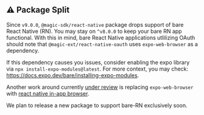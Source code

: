 ## ⚠️ Package Split 

Since `v9.0.0`, `@magic-sdk/react-native` package drops support of bare React Native (RN). You may stay on `^v8.0.0` to keep your bare RN app functional. With this in mind, bare React Native applications utlilizing OAuth should note that `@magic-ext/react-native-oauth` uses `expo-web-browser` as a dependency.

If this dependency causes you issues, consider enabling the expo library via `npx install-expo-modules@latest`. For more context, you may check: https://docs.expo.dev/bare/installing-expo-modules.

Another work around currently [under review](https://github.com/magiclabs/magic-js/pull/366) is replacing `expo-web-browser` with  [react native in-app browser](https://www.npmjs.com/package/react-native-inappbrowser-reborn). 

We plan to release a new package to support bare-RN exclusively soon.

 


